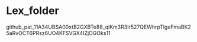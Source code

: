 # Lex_folder
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11
